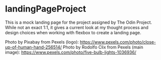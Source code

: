 # landingPageProject
This is a mock landing page for the project assigned by The Odin Project. While not an exact 1:1, it gives a current look at my thought process and design choices when working with flexbox to create a landing page. 

Photo by Pixabay from Pexels (logo): https://www.pexels.com/photo/close-up-of-human-hand-256514/ 
Photo by Rodolfo Clix from Pexels (main image): https://www.pexels.com/photo/five-bulb-lights-1036936/
